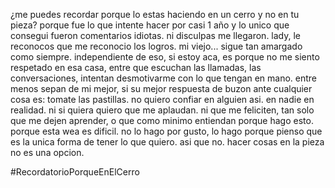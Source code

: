 ¿me puedes recordar porque lo estas haciendo en un cerro y no en tu pieza? porque fue lo que intente hacer por casi 1 año y lo unico que consegui fueron comentarios idiotas. ni disculpas me llegaron. lady, le reconocos que me reconocio los logros. mi viejo... sigue tan amargado como siempre. independiente de eso, si estoy aca, es porque no me siento respetado en esa casa, entre que escuchan las llamadas, las conversaciones, intentan desmotivarme con lo que tengan  en mano. entre menos sepan de mi mejor, si su mejor respuesta de buzon ante cualquier cosa es: tomate las pastillas. no quiero confiar en alguien asi. en nadie en realidad. ni si quiera quiero que me aplaudan. ni que me feliciten, tan solo que me dejen aprender, o que como minimo entiendan porque hago esto. porque esta wea es dificil. no lo hago por gusto, lo hago porque pienso que es la unica forma de tener lo que quiero. asi que no. hacer cosas en la pieza no es una opcion. 


#RecordatorioPorqueEnElCerro
